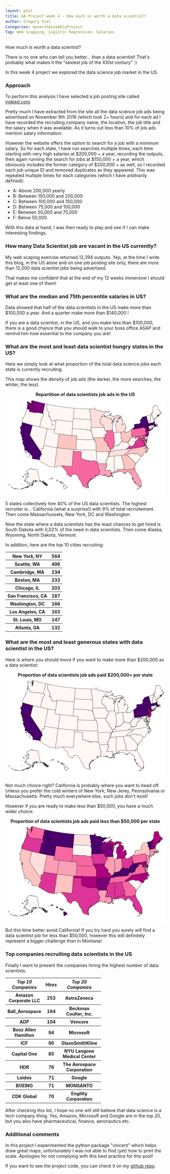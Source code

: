 ```yaml
---
layout: post
title: GA Project week 4 - How much is worth a data scientist?
author: Gregory Vial
Categories: GeneralAssemblyProject
Tag: Web scapping, Logistic Regression, Salaries
---
```


How much is worth a data scientist?

There is no one who can tell you better... than a data scientist! That's probably what makes it the "sexiest job of the XXIst century" :)

In this week 4 project we explored the data science job market in the US.

### Approach

To perform this analysis I have selected a job posting site called [indeed.com](http://www.indeed.com). 

Pretty much I have extracted from the site all the data science job ads being advertised on November 9th 2016 (which took 2+ hours) and for each ad I have recorded the recruiting company name, the location, the job title and the salary when it was available. As it turns out less than 10% of job ads mention salary information.

However the website offers the option to search for a job with a minimum salary. So for each state, I have run searches multiple times, each time starting with very high salaries at $200,000 + a year, recording the outputs, then again running the search for jobs at $150,000 + a year, which obviously includes the former category of $200,000 + as well, so I recorded each job unique ID and removed duplicates as they appeared. This was repeated multiple times for each categories (which I have arbitrarily defined):
* A: Above 200,000 yearly
* B: Between 150,000 and 200,000
* C: Between 100,000 and 150,000
* D: Between 75,000 and 100,000
* E: Between 50,000 and 75,000
* F: Below 50,000

With this data at hand, I was then ready to play and see if I can make interesting findings.

### How many Data Scientist job are vacant in the US currently?
My web scaping exercise returned 12,394 outputs. Yep, at the time I write this blog, in the US alone and on one job posting site only, there are more than 12,000 data scientist jobs being advertised.

That makes me confident that at the end of my 12 weeks immersive I should get at least one of them!

### What are the median and 75th percentile salaries in US?
Data showed that half of the data scientists in the US make more than $100,000 a year.
And a quarter make more than $140,000 !

If you are a data scientist, in the US, and you make less than $100,000, there is a good chance that you should walk to your boss office ASAP and remind him how essential to the company you are!

### What are the most and least data scientist hungry states in the US?

Here we simply look at what proportion of the total data science jobs each state is currently recruiting.

This map shows the density of job ads (the darker, the more searches, the whiter, the less)

<center><b>Repartition of data scientists job ads in the US</b> </center>
<img src="/assets/us_jobs_repartition.png">

5 states collectively hire 40% of the US data scientists. The highest recruiter is... California (what a surprise!) with 9% of total recruitement. Then come Massachussets, New York, DC and Washington.

Now the state where a data scientists has the least chances to get hired is South Dakota with 0,02% of the need in data scientists. Then come Alaska, Wyoming, North Dakota, Vermont.

In addition, here are the top 10 cities recruiting:
<table style="width:40%" align="center">  
<tr>
    <th>New York, NY</th>
    <th>564</th>
</tr>
<tr>
    <th>Seattle, WA</th>
    <th>          496</th>
  </tr>
<tr>
    <th>Cambridge, MA </th>
    <th>       234</th>
  </tr>
<tr>
    <th>Boston, MA  </th>
    <th>         233</th>
  </tr>
<tr>
    <th>Chicago, IL  </th>
    <th>        203</th>
  </tr>
<tr>
    <th>San Francisco, CA</th>
    <th>    187</th>
  </tr>
<tr>
    <th>Washington, DC </th>
    <th>      166</th>
  </tr>
<tr>
    <th>Los Angeles, CA </th>
    <th>     163</th>
  </tr>
<tr>
    <th>St. Louis, MO </th>
    <th>       147</th>
  </tr>
<tr>
    <th>Atlanta, GA  </th>
    <th>        132</th>
  </tr>
</table>

### What are the most and least generous states with data scientist in the US?

Here is where you should move if you want to make more than \$200,000 as a data scientist:

<center><b>Proportion of data scientists job ads paid $200,000+ per state</b> </center>
<img src="/assets/very_high_salaries.png">

Not much choice right? California is probably where you want to head off. Unless you prefer the cold winters of New York, New Jerey, Pennsylvania or Massachusetts.  Pretty much everywhere else, such jobs don't exist!

However if you are ready to make less than $50,000, you have a much wider choice:

<center><b>Proportion of data scientists job ads paid  less than $50,000 per state</b> </center>
<img src="/assets/very_low_salaries.png">

But this time better avoid California! If you try hard you surely will find a data scientist job for less than $50,000, however this will definitely represent a bigger challenge than in Montana!

### Top companies recruiting data scientists in the US

Finally I want to present the companies hiring the highest number of data scientists.

<table style="width:60%" align="center">  
<tr>
    <th><em>Top 10 Companies</em> </th>
    <th><em>Hires</em></th>
    <th><em>Top 20 Companies</em></th>
    <th><em>Hires</em></th>
</tr>
<tr>
    <th>Amazon Corporate LLC </th>
    <th>         253</th>
    <th>AstraZeneca</th>
    <th>                    65</th>
</tr>
<tr>
    <th>Ball_Aerospace </th>
    <th>               164</th>
        <th>Beckman Coulter, Inc.</th>
    <th>          65</th>
  </tr>
<tr>
    <th>ADP </th>
    <th>                          104</th>
        <th>Vencore</th>
    <th>                        62</th>
  </tr>
<tr>
    <th>Booz Allen Hamilton</th>
    <th>            94</th>
        <th>Microsoft</th>
    <th>                      61</th>
  </tr>
<tr>
    <th>ICF  </th>
    <th>                          90</th>
        <th>GlaxoSmithKline</th>
    <th>                57</th>
  </tr>
<tr>
    <th>Capital One  </th>
    <th>                  85</th>
        <th>NYU Langone Medical Center</th>
    <th>    54</th>
  </tr>
<tr>
    <th>HDR</th>
    <th>                            76</th>
        <th>The Aerospace Corporation</th>
    <th>      52</th>
  </tr>
<tr>
    <th>Leidos </th>
    <th>                        71</th>
        <th>Google</th>
    <th>                         51</th>
  </tr>
<tr>
    <th>BOEING </th>
    <th>                        71</th>
        <th>MONSANTO</th>
    <th>                       48</th>
  </tr>
<tr>
    <th>CDK Global </th>
    <th>                    70</th>
        <th>Engility Corporation</th>
    <th>           48</th>
      </tr>
</table>

After checking this list, I hope no one will still believe that data science is a tech company thing. Yes, Amazon, Microsoft and Google are in the top 20, but you also have pharmaceutical, finance, aeronautics etc.

### Additional comments
In this project I experimented the python package "vincent" which helps draw great maps, unfortunately I was not able to find (yet) how to print the scale. Apologies for not complying with this best practice for this post!

If you want to see the project code, you can check it on my <a href="https://github.com/GregVial/DSI_LDN_1_HOMEWORK/tree/master/greg/project4">github repo</a>. 


